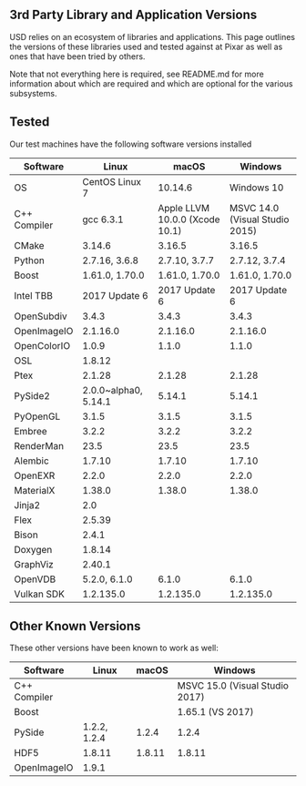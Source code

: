 3rd Party Library and Application Versions
------------------------------------------

USD relies on an ecosystem of libraries and applications.  This page outlines
the versions of these libraries used and tested against at Pixar as well as
ones that have been tried by others.

Note that not everything here is required, see README.md for more information
about which are required and which are optional for the various subsystems.

## Tested

Our test machines have the following software versions installed

| Software      | Linux                | macOS                        | Windows                        |
| ------------- | -------------------- | ---------------------------- | ------------------------------ |
| OS            | CentOS Linux 7       | 10.14.6                      | Windows 10                     |
| C++ Compiler  | gcc 6.3.1            | Apple LLVM 10.0.0 (Xcode 10.1) | MSVC 14.0 (Visual Studio 2015) |
| CMake         | 3.14.6               | 3.16.5                       | 3.16.5                         |
| Python        | 2.7.16, 3.6.8        | 2.7.10, 3.7.7                | 2.7.12, 3.7.4                  |
| Boost         | 1.61.0, 1.70.0       | 1.61.0, 1.70.0               | 1.61.0, 1.70.0                 |
| Intel TBB     | 2017 Update 6        | 2017 Update 6                | 2017 Update 6                  |
| OpenSubdiv    | 3.4.3                | 3.4.3                        | 3.4.3                          |
| OpenImageIO   | 2.1.16.0             | 2.1.16.0                     | 2.1.16.0                       |
| OpenColorIO   | 1.0.9                | 1.1.0                        | 1.1.0                          |
| OSL           | 1.8.12               |                              |                                |
| Ptex          | 2.1.28               | 2.1.28                       | 2.1.28                         |
| PySide2       | 2.0.0~alpha0, 5.14.1 | 5.14.1                       | 5.14.1                         |
| PyOpenGL      | 3.1.5                | 3.1.5                        | 3.1.5                          |
| Embree        | 3.2.2                | 3.2.2                        | 3.2.2                          |
| RenderMan     | 23.5                 | 23.5                         | 23.5                           |
| Alembic       | 1.7.10               | 1.7.10                       | 1.7.10                         |
| OpenEXR       | 2.2.0                | 2.2.0                        | 2.2.0                          |
| MaterialX     | 1.38.0               | 1.38.0                       | 1.38.0                         |
| Jinja2        | 2.0                  |                              |                                |
| Flex          | 2.5.39               |                              |                                |
| Bison         | 2.4.1                |                              |                                |
| Doxygen       | 1.8.14               |                              |                                |
| GraphViz      | 2.40.1               |                              |                                |
| OpenVDB       | 5.2.0, 6.1.0         | 6.1.0                        | 6.1.0                          |
| Vulkan SDK    | 1.2.135.0            | 1.2.135.0                    | 1.2.135.0                      |

## Other Known Versions

These other versions have been known to work as well:

| Software      | Linux        | macOS        | Windows      |
| ------------- | ------------ | ------------ | ------------ |
| C++ Compiler  |              |              | MSVC 15.0 (Visual Studio 2017) |
| Boost         |              |              | 1.65.1 (VS 2017) |
| PySide        | 1.2.2, 1.2.4 | 1.2.4        | 1.2.4        |
| HDF5          | 1.8.11       | 1.8.11       | 1.8.11       |
| OpenImageIO   | 1.9.1        |              |              |
